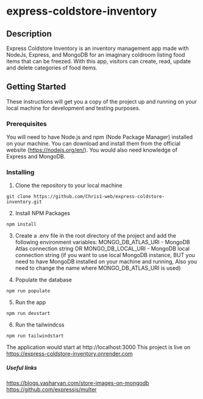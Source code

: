 # express-coldstore-inventory

## Description

Express Coldstore Inventory is an inventory management app made with NodeJs, Express, and MongoDB for an imaginary coldroom listing food items that can be freezed. With this app, visitors can create, read, update and delete categories of food items.

## Getting Started

These instructions will get you a copy of the project up and running on your local machine for development and testing purposes.

### Prerequisites

You will need to have Node.js and npm (Node Package Manager) installed on your machine. You can download and install them from the official website (https://nodejs.org/en/). You would also need knowledge of Express and MongoDB.

### Installing

1. Clone the repository to your local machine

```
git clone https://github.com/Chris1-web/express-coldstore-inventory.git
```

2. Install NPM Packages

```
npm install
```

3. Create a .env file in the root directory of the project and add the following environment variables:
   MONGO_DB_ATLAS_URI - MongoDB Atlas connection string OR MONGO_DB_LOCAL_URI - MongoDB local connection string (if you want to use local MongoDB instance, BUT you need to have MongoDB installed on your machine and running, Also you need to change the name where MONGO_DB_ATLAS_URI is used)

4. Populate the database

```
npm run populate
```

5. Run the app

```
npm run devstart
```

6. Run the tailwindcss

```
npm run tailwindstart
```

The application would start at http://localhost:3000
This project is live on https://express-coldstore-inventory.onrender.com

##### Useful links

https://blogs.yasharyan.com/store-images-on-mongodb
https://github.com/expressjs/multer
